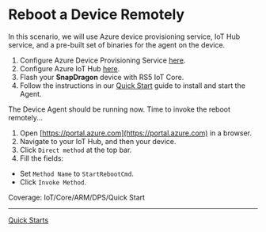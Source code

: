# Reboot a Device Remotely

In this scenario, we will use Azure device provisioning service, IoT Hub service, and a pre-built set of binaries for the agent on the device.

1. Configure Azure Device Provisioning Service [here](configure-azure-dps.md).
2. Configure Azure IoT Hub [here](configure-azure-iothub.md).
3. Flash your **SnapDragon** device with RS5 IoT Core.
4. Follow the instructions in our [Quick Start](../quick-start-with-dps.md) guide to install and start the Agent.

The Device Agent should be running now. Time to invoke the reboot remotely...

1. Open [https://portal.azure.com](https://portal.azure.com) in a browser.
2. Navigate to your IoT Hub, and then your device.
3. Click `Direct method` at the top bar.
4. Fill the fields:
  - Set `Method Name` to `StartRebootCmd`.
  - Click `Invoke Method`.

Coverage: IoT/Core/ARM/DPS/Quick Start

----

[Quick Starts](../quick-start.md)